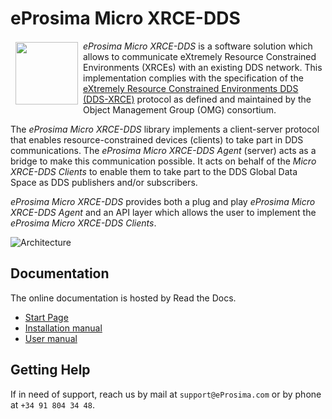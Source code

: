 # eProsima Micro XRCE-DDS

<a href="http://www.eprosima.com"><img src="https://encrypted-tbn3.gstatic.com/images?q=tbn:ANd9GcSd0PDlVz1U_7MgdTe0FRIWD0Jc9_YH-gGi0ZpLkr-qgCI6ZEoJZ5GBqQ" align="left" hspace="8" vspace="2" width="100" height="100" ></a>

*eProsima Micro XRCE-DDS* is a software solution which allows to communicate eXtremely Resource Constrained Environments (XRCEs) with an existing DDS network.
This implementation complies with the specification of the [eXtremely Resource Constrained Environments DDS (DDS-XRCE)](https://www.omg.org/spec/DDS-XRCE/) protocol as defined and maintained by the Object Management Group (OMG) consortium.

The *eProsima Micro XRCE-DDS* library implements a client-server protocol that enables resource-constrained devices (clients) to take part in DDS communications.
The *eProsima Micro XRCE-DDS Agent* (server) acts as a bridge to make this communication possible.
It acts on behalf of the *Micro XRCE-DDS Clients* to enable them to take part to the DDS Global Data Space
as DDS publishers and/or subscribers.

*eProsima Micro XRCE-DDS* provides both a plug and play *eProsima Micro XRCE-DDS Agent* and an API layer which allows the user to implement the *eProsima Micro XRCE-DDS Clients*.

![Architecture](docs/images/xrcedds_architecture.png)

## Documentation

The online documentation is hosted by Read the Docs.

* [Start Page](http://micro-xrce-dds.readthedocs.io)
* [Installation manual](http://micro-xrce-dds.readthedocs.io/en/latest/installation.html)
* [User manual](http://micro-xrce-dds.readthedocs.io/en/latest/introduction.html)

## Getting Help

If in need of support, reach us by mail at `support@eProsima.com` or by phone at `+34 91 804 34 48`.
